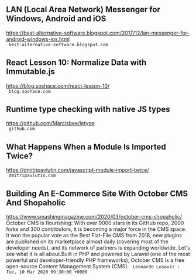 ## LAN (Local Area Network) Messenger for Windows, Android and iOS  
https://best-alternative-software.blogspot.com/2017/12/lan-messenger-for-android-windows-ios.html  
 ` best-alternative-software.blogspot.com`
  

## React Lesson 10: Normalize Data with Immutable.js  
https://blog.soshace.com/react-lesson-10/  
 ` blog.soshace.com`
  

## Runtime type checking with native JS types  
https://github.com/Marcisbee/letype  
 ` github.com`
  

## What Happens When a Module Is Imported Twice?  
https://dmitripavlutin.com/javascript-module-import-twice/  
 ` dmitripavlutin.com`
  

## Building An E-Commerce Site With October CMS And Shopaholic  
https://www.smashingmagazine.com/2020/03/october-cms-shopaholic/  
October CMS is flourishing: With over 9000 stars in its GitHub repo, 2000 forks and 300 contributors, it is becoming a major force in the CMS space. It won the popular vote as the Best Flat-File CMS from 2018, new plugins are published on its marketplace almost daily (covering most of the developer needs), and its network of partners is expanding worldwide. Let's see what it is all about.Built in PHP and powered by Laravel (one of the most powerful and developer-friendly PHP frameworks), October CMS is a free open-source Content Management System (CMS). ` Leonardo Losoviz : Tue, 10 Mar 2020 09:30:00 +0000`
  

